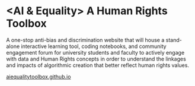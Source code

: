 # <AI & Equality> A Human Rights Toolbox

A one-stop anti-bias and discrimination website that will house a stand-alone interactive learning tool, coding notebooks, and community engagement forum for university students and  faculty to actively engage with data and Human Rights concepts in order to understand the linkages and impacts of algorithmic creation that better reflect human rights values.


[aiequalitytoolbox.github.io](http://aiequalitytoolbox.github.io/)

